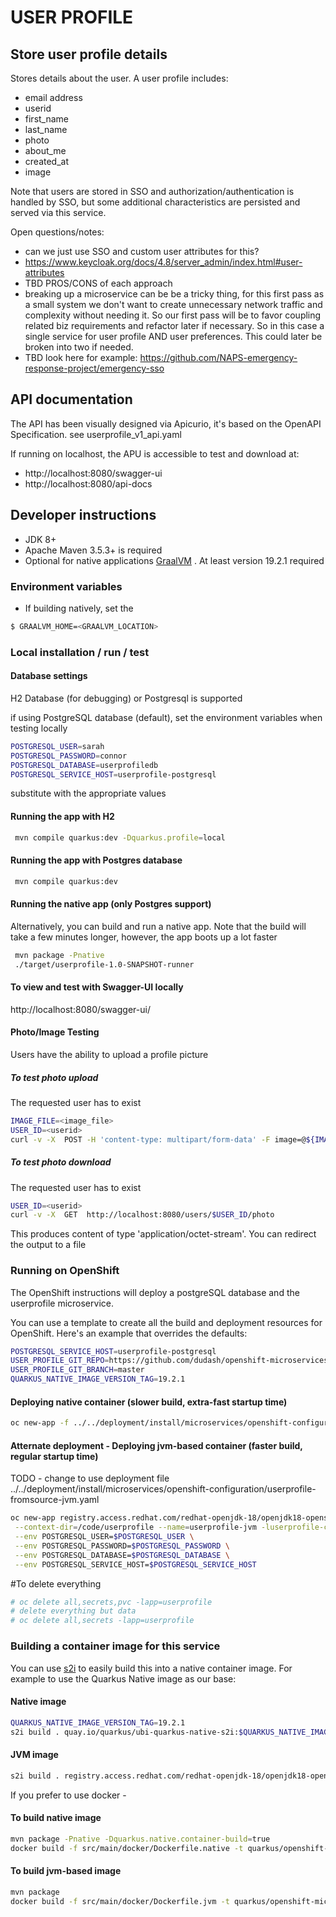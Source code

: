 # USER PROFILE
## Store user profile details
Stores details about the user. A user profile includes:
* email address
* userid
* first_name
* last_name
* photo
* about_me
* created_at
* image

Note that users are stored in SSO and authorization/authentication is handled by SSO, but some additional characteristics are persisted and served via this service.
 
Open questions/notes:
- can we just use SSO and custom user attributes for this?
- https://www.keycloak.org/docs/4.8/server_admin/index.html#user-attributes
- TBD PROS/CONS of each approach
- breaking up a microservice can be be a tricky thing, for this first pass as a small system we don't want to create unnecessary network traffic and complexity without needing it. So our first pass will be to favor coupling related biz requirements and refactor later if necessary. So in this case a single service for user profile AND user preferences. This could later be broken into two if needed.
- TBD look here for example: https://github.com/NAPS-emergency-response-project/emergency-sso
  

## API documentation
The API has been visually designed via Apicurio, it's based on the OpenAPI Specification. see userprofile_v1_api.yaml

If running on localhost, the APU is accessible to test and download at:

* http://localhost:8080/swagger-ui
* http://localhost:8080/api-docs

## Developer instructions
- JDK 8+
- Apache Maven 3.5.3+ is required
- Optional for native applications [GraalVM](https://www.graalvm.org/) . At least version 19.2.1 required


### Environment variables


* If building natively, set the 
```bash
$ GRAALVM_HOME=<GRAALVM_LOCATION>
```

### Local installation / run / test

#### Database settings
 H2 Database (for debugging) or Postgresql is supported

 if using PostgreSQL database (default), set the environment variables when testing locally

```bash
POSTGRESQL_USER=sarah
POSTGRESQL_PASSWORD=connor
POSTGRESQL_DATABASE=userprofiledb
POSTGRESQL_SERVICE_HOST=userprofile-postgresql
```
substitute with the appropriate values


#### Running the app with H2
```bash
 mvn compile quarkus:dev -Dquarkus.profile=local
```

#### Running the app with Postgres database
```bash
 mvn compile quarkus:dev  
```

#### Running the native app (only Postgres support)
Alternatively, you can build and run a native app.
Note that the build will take a few minutes longer, however, the app boots up a lot faster

```bash
 mvn package -Pnative
 ./target/userprofile-1.0-SNAPSHOT-runner
```

#### To view and test with Swagger-UI locally
http://localhost:8080/swagger-ui/


#### Photo/Image Testing
Users have the ability to upload a profile picture 

##### To test photo upload
The requested user has to exist

```bash
IMAGE_FILE=<image_file>
USER_ID=<userid>
curl -v -X  POST -H 'content-type: multipart/form-data' -F image=@${IMAGE_FILE} http://localhost:8080/users/$USER_ID/photo
```
##### To test photo download
The requested user has to exist

```bash
USER_ID=<userid>
curl -v -X  GET  http://localhost:8080/users/$USER_ID/photo
```

This produces content of type 'application/octet-stream'. You can redirect the output to a file

### Running on OpenShift

The OpenShift instructions will deploy a postgreSQL database and the userprofile microservice.

You can use a template to create all the build and deployment resources for OpenShift. Here's an example that overrides the defaults:
```bash
POSTGRESQL_SERVICE_HOST=userprofile-postgresql
USER_PROFILE_GIT_REPO=https://github.com/dudash/openshift-microservices
USER_PROFILE_GIT_BRANCH=master 
QUARKUS_NATIVE_IMAGE_VERSION_TAG=19.2.1
```
#### Deploying native container (slower build, extra-fast startup time)
```bash
oc new-app -f ../../deployment/install/microservices/openshift-configuration/userprofile-fromsource.yaml -p QUARKUS_NATIVE_IMAGE_VERSION_TAG=${QUARKUS_NATIVE_IMAGE_VERSION_TAG} -p GIT_URI=${USER_PROFILE_GIT_REPO}  -p GIT_BRANCH=${USER_PROFILE_GIT_BRANCH} -p DATABASE_SERVICE_NAME=${POSTGRESQL_SERVICE_HOST}
```
#### Atternate deployment - Deploying jvm-based container (faster build, regular startup time)
TODO - change to use deployment file ../../deployment/install/microservices/openshift-configuration/userprofile-fromsource-jvm.yaml

```bash
oc new-app registry.access.redhat.com/redhat-openjdk-18/openjdk18-openshift~${USER_PROFILE_GIT_REPO}#${USER_PROFILE_GIT_BRANCH}  \
 --context-dir=/code/userprofile --name=userprofile-jvm -luserprofile-component=microservice \
 --env POSTGRESQL_USER=$POSTGRESQL_USER \
 --env POSTGRESQL_PASSWORD=$POSTGRESQL_PASSWORD \
 --env POSTGRESQL_DATABASE=$POSTGRESQL_DATABASE \
 --env POSTGRESQL_SERVICE_HOST=$POSTGRESQL_SERVICE_HOST 
```

#To delete everything
```bash
# oc delete all,secrets,pvc -lapp=userprofile
# delete everything but data
# oc delete all,secrets -lapp=userprofile
```

### Building a container image for this service
You can use [s2i][4] to easily build this into a native container image. For example to use the Quarkus Native image as our base:

#### Native image
```bash
QUARKUS_NATIVE_IMAGE_VERSION_TAG=19.2.1
s2i build . quay.io/quarkus/ubi-quarkus-native-s2i:$QUARKUS_NATIVE_IMAGE_VERSION_TAG openshift-microservices-userprofile --loglevel 3
```

#### JVM image
```bash
s2i build . registry.access.redhat.com/redhat-openjdk-18/openjdk18-openshift openshift-microservices-userprofile-jvm --loglevel 3
```

If you prefer to use docker -

#### To build native image  
```bash
mvn package -Pnative -Dquarkus.native.container-build=true
docker build -f src/main/docker/Dockerfile.native -t quarkus/openshift-microservices-userprofile .
```

#### To build jvm-based image  
```bash
mvn package
docker build -f src/main/docker/Dockerfile.jvm -t quarkus/openshift-microservices-userprofile-jvm .
```

[1]: https://access.redhat.com/documentation/en-us/red_hat_single_sign-on/7.3/
[2]: https://www.keycloak.org/docs/4.8/getting_started/index.html
[3]: https://www.graalvm.org/
[4]: https://github.com/openshift/source-to-image/releases
